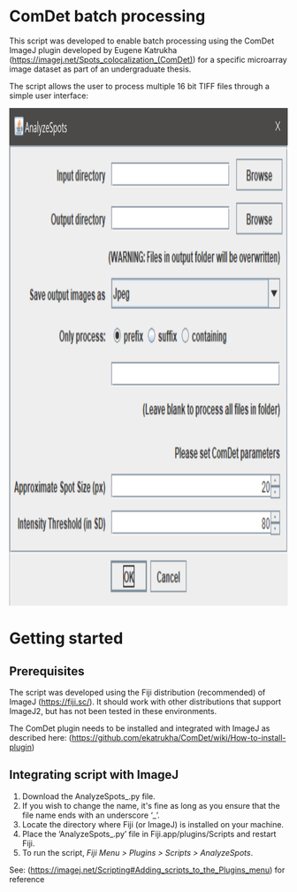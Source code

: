 # ComDet batch processing

This script was developed to enable batch processing using the ComDet ImageJ plugin developed by Eugene Katrukha (https://imagej.net/Spots_colocalization_(ComDet)) for a specific microarray image dataset as part of an undergraduate thesis.

The script allows the user to process multiple 16 bit TIFF files through a simple user interface:

<img src="https://github.com/carltonvaz/Thesis/blob/master/github%20images/AnalyzeSpots%20interface.PNG" width="900" height="900"/>

# Getting started

## Prerequisites

The script was developed using the Fiji distribution (recommended) of ImageJ (https://fiji.sc/). It should work with other distributions that support ImageJ2, but has not been tested in these environments.

The ComDet plugin needs to be installed and integrated with ImageJ as described here: (https://github.com/ekatrukha/ComDet/wiki/How-to-install-plugin)

## Integrating script with ImageJ

1. Download the AnalyzeSpots_.py file.
2. If you wish to change the name, it's fine as long as you ensure that the file name ends with an underscore ‘_’.
3. Locate the directory where Fiji (or ImageJ) is installed on your machine.
4. Place the ‘AnalyzeSpots_.py’ file in Fiji.app/plugins/Scripts and restart Fiji.
5. To run the script, *Fiji Menu > Plugins > Scripts > AnalyzeSpots*.

See: (https://imagej.net/Scripting#Adding_scripts_to_the_Plugins_menu) for reference
